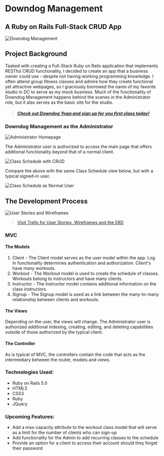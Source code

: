 # Downdog Management
## A Ruby on Rails Full-Stack CRUD App
![Downdog Management](https://i.imgur.com/AgM6431.png)

## Project Background
Tasked with creating a Full-Stack Ruby on Rails application that implements RESTful CRUD functionality, I decided to create an app that a business owner could use - despite not having working programming knowledge. I often attend group fitness classes and admire how they create functional yet attractive webpages, so I graciously borrowed the name of my favorite studio in DC to serve as my mock business. Much of the functionality of Downdog Management happens behind the scenes in the Administrator role, but it also serves as the basic site for the studio.

> ##### [Check out Downdog Yoga and sign up for you first class today!](https://downdogyoga.herokuapp.com/)

### Downdog Management as the Administrator
![Administrator Homepage](https://i.imgur.com/VxvKMvz.png "Administrator's Home View")

The Administrator user is authorized to access the main page that offers additional functionality beyond that of a normal client.

![Class Schedule with CRUD](https://i.imgur.com/ovh5Q77.png "Class Schedule with CRUD")

Compare the above with the same Class Schedule view below, but with a typical signed-in user.

![Class Schedule as Normal User](https://i.imgur.com/JrY9Nwf.png "Class Schedule as Normal User")

## The Development Process

![User Stories and Wireframes](https://i.imgur.com/uszORFE.png)
> [Visit Trello for User Stories, Wireframes and the ERD](https://trello.com/b/hy31gb4q/down-dog-management)

### MVC
#### The Models
1. Client - The Client model serves as the user model within the app. Log In functionality determines authentication and authorization. Client's have many workouts.
2. Workout - The Workout model is used to create the schedule of classes. Workouts belong to instructors and have many clients.
3. Instructor - The Instructor model contains additional information on the class instructors.
4. Signup - The Signup model is used as a link between the many-to-many relationship between clients and workouts.

#### The Views
Depending on the user, the views will change. The Administrator user is authorized additional indexing, creating, editing, and deleting capabilities outside of those authorized by the typical client.

#### The Controller
As is typical of MVC, the controllers contain the code that acts as the intermediary between the router, models and views.

### Technologies Used:
- Ruby on Rails 5.0
- HTML5
- CSS3
- Ruby
- JQuery

### Upcoming Features:
- Add a max-capacity attribute to the workout class model that will serve as a limit for the number of clients who can sign-up
- Add functionality for the Admin to add recurring classes to the schedule
- Provide an option for a client to access their account should they forget their password